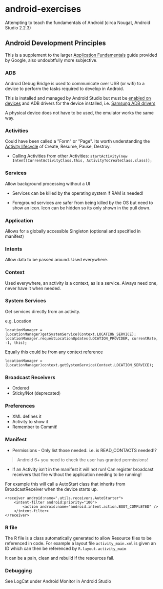 # android-exercises
Attempting to teach the fundamentals of Android (circa Nougat, Android Studio 2.2.3)

## Android Development Principles
This is a supplement to the larger [Application Fundamentals](https://developer.android.com/guide/components/fundamentals.html) guide provided by Google, also undoubtfully more subjective.

### ADB
Android Debug Bridge is used to communicate over USB (or wifi) to a device to perform the tasks required to develop in Android. 

This is installed and managed by Android Studio but must be [enabled on devices](https://developer.android.com/studio/command-line/adb.html#Enabling) and ADB drivers for the device installed, i.e. [Samsung ADB drivers](http://developer.samsung.com/galaxy/others/android-usb-driver-for-windows)

A physical device does not have to be used, the emulator works the same way.

### Activities
Could have been called a "Form" or "Page". Its worth understanding the [Activity lifecycle](https://developer.android.com/guide/components/activities/activity-lifecycle.html) of Create, Resume, Pause, Destroy. 

* Calling Activities from other Activities:
`startActivity(new Intent(CurrentActivityClass.this, ActivityToCreateClass.class));`

### Services
Allow background processing without a UI

* Services can be killed by the operating system if RAM is needed!

* Foreground services are safer from being killed by the OS but need to show an icon. Icon can be hidden so its only shown in the pull down.

### Application
Allows for a globally accessible Singleton (optional and specified in manifest)

### Intents
Allow data to be passed around.
Used everywhere.

### Context
Used everywhere, an activity is a context, as is a service.
Always need one, never have it when needed.

### System Services 
Get services directly from an activity.

e.g. Location
```
locationManager = (LocationManager)getSystemService(Context.LOCATION_SERVICE); 
locationManager.requestLocationUpdates(LOCATION_PROVIDER, currentRate, -1, this); 
```
Equally this could be from any context reference

`locationManager = (LocationManager)context.getSystemService(Context.LOCATION_SERVICE); `

### Broadcast Receivers
* Ordered
* Sticky/Not (deprecated)

### Preferences
* XML defines it
* Activity to show it
* Remember to Commit!

### Manifest
* Permissions - Only list those needed. i.e. is READ_CONTACTS needed!?
> Android 6+ you need to check the user has granted permissions!
* If an Activity isn’t in the manifest it will not run!
Can register broadcast receivers that fire without the application needing to be running!

For example this will call a AutoStart class that inherits from BroadcastReceiver when the device starts up.

```
<receiver android:name=".utils.receivers.AutoStarter">
	<intent-filter android:priority="100">
    	<action android:name="android.intent.action.BOOT_COMPLETED" />
    </intent-filter>
</receiver>
```

### R file
The R file is a class automatically generated to allow Resource files to be referenced in code.
For example a layout file `activity_main.xml` is given an ID which can then be referenced by `R.layout.activity_main`

It can be a pain, clean and rebuild if the resources fail.

### Debugging
See LogCat under Android Monitor in Android Studio
